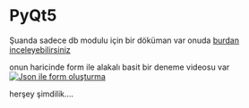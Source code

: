 # PyQt5

Şuanda sadece db modulu için bir döküman var onuda [burdan inceleyebilirsiniz](https://github.com/MaviTm/PyQt5/wiki/Db-modulu)


onun haricinde form ile alakalı basit bir deneme videosu var
[![Json ile form oluşturma](http://img.youtube.com/vi/fgbLgimrq2w/0.jpg)](https://www.youtube.com/watch?v=fgbLgimrq2w "Json ile form oluşturma")

herşey şimdilik....
